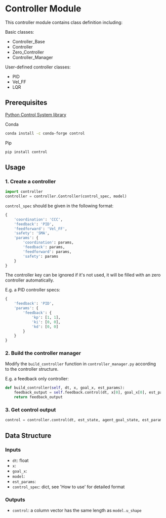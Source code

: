 # Controller Module

This controller module contains class definition including:

Basic classes:

- Controller_Base
- Controller
- Zero_Controller
- Controller_Manager

User-defined controller classes:

- PID
- Vel_FF
- LQR

## Prerequisites

[Python Control System library](https://github.com/python-control/python-control/tree/0.8.3)

Conda

```bash
conda install -c conda-forge control
```

Pip

```bash
pip install control
```

## Usage

### 1. Create a controller

```python
import controller
controller = controller.Controller(control_spec, model)
```

`control_spec` should be given in the following format:

```python
{
    'coordination': 'CCC',
    'feedback': 'PID',
    'feedforward': 'Vel_FF',
    'safety': 'SMA',
    'params': {
        'coordination': params,
        'feedback': params,
        'feedforward': params,
        'safety': params
    }
}
```

The controller key can be ignored if it's not used, it will be filled with an zero controller automatically.

E.g. a PID controller specs:

```python
{
    'feedback': 'PID',
    'params': {
        'feedback': {
            'kp': [1, 1],
            'ki': [0, 0],
            'kd': [0, 0]
        }
    }
}
```

### 2. Build the controller manager

Modify the `build_controller` function in `controller_manager.py` according to the controller structure.

E.g. a feedback only controller:

```python
def build_controller(self, dt, x, goal_x, est_params):
    feedback_output = self.feedback.control(dt, x[0], goal_x[0], est_params)
    return feedback_output
```

### 3. Get control output

```python
control = controller.control(dt, est_state, agent_goal_state, est_parameter)
```

## Data Structure

### Inputs

- `dt`: float
- `x`:
- `goal_x`:
- `model`:
- `est_params`:
- `control_spec`: dict, see 'How to use' for detailed format

### Outputs

- `control`: a column vector has the same length as `model.u_shape`

